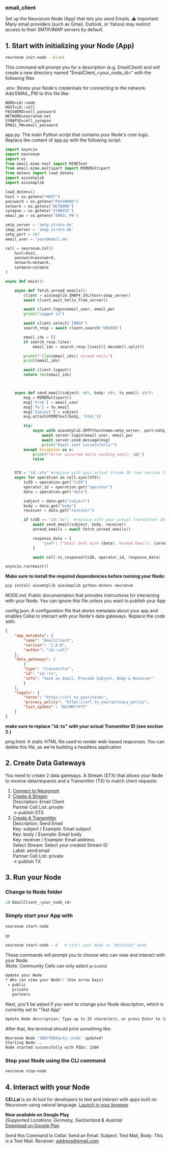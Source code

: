 ### **email_client**
Set up the Neuronum Node (App) that lets you send Emails. ⚠️ Important:
Many email providers (such as Gmail, Outlook, or Yahoo) may restrict access to their SMTP/IMAP servers by default.

## 1. **Start with initializing your Node (App)**
```sh
neuronum init-node --blank
```

This command will prompt you for a description (e.g. EmailClient) and will create a new directory named "EmailClient_<your_node_id>" with the following files

.env: Stores your Node's credentials for connecting to the network.<br>
Add EMAIL_PW to this file like:
```env
NODE=id::node
HOST=id::cell
PASSWORD=cell_password
NETWORK=neuronum.net
SYNAPSE=cell_synapse
EMAIL_PW=email_password
```

app.py: The main Python script that contains your Node's core logic. Replace the content of app.py with the following script:
```python
import asyncio
import neuronum
import os
from email.mime.text import MIMEText
from email.mime.multipart import MIMEMultipart
from dotenv import load_dotenv
import aiosmtplib
import aioimaplib

load_dotenv()
host = os.getenv("HOST")
password = os.getenv("PASSWORD")
network = os.getenv("NETWORK")
synapse = os.getenv("SYNAPSE")
email_pw = os.getenv('EMAIL_PW')

smtp_server = 'smtp.strato.de'
imap_server = 'imap.strato.de'
smtp_port = 587
email_user = 'your@email.de'

cell = neuronum.Cell(
    host=host,
    password=password,
    network=network,
    synapse=synapse
)

async def main():

    async def fetch_unread_emails():
        client = aioimaplib.IMAP4_SSL(host=imap_server)
        await client.wait_hello_from_server()

        await client.login(email_user, email_pw)
        print("Logged in")

        await client.select('INBOX')
        search_resp = await client.search('UNSEEN')

        email_ids = []
        if search_resp.lines:
            email_ids = search_resp.lines[0].decode().split()

        print(f"{len(email_ids)} unread mails")
        print(email_ids)

        await client.logout()
        return len(email_ids)



    async def send_email(subject: str, body: str, to_email: str):
        msg = MIMEMultipart()
        msg['From'] = email_user
        msg['To'] = to_email
        msg['Subject'] = subject
        msg.attach(MIMEText(body, 'html'))

        try:
            async with aiosmtplib.SMTP(hostname=smtp_server, port=smtp_port) as server:
                await server.login(email_user, email_pw)
                await server.send_message(msg)
                print("Email sent successfully!")
        except Exception as e:
            print(f"Error occurred while sending email: {e}")
            raise


    STX = "id::stx" #replace with your actual Stream ID (see section 2.)
    async for operation in cell.sync(STX):
        txID = operation.get("txID")
        operator_id = operation.get("operator")
        data = operation.get("data")

        subject = data.get("subject")
        body = data.get("body")
        receiver = data.get("receiver")

        if txID == "id::tx":  #replace with your actual Transmitter ID (see section 2.)
            await send_email(subject, body, receiver)
            unread_emails = await fetch_unread_emails()

            response_data = {
                "json": f"Email Sent with {data}, Unread Emails: {unread_emails}"
            }

            await cell.tx_response(txID, operator_id, response_data)

asyncio.run(main())
```


**Make sure to install the required dependencies before running your Node:**
```sh
pip install aiosmtplib aioimaplib python-dotenv neuronum
```

NODE.md: Public documentation that provides instructions for interacting with your Node. You can ignore this file unless you want to publish your App

config.json: A configuration file that stores metadata about your app and enables Cellai to interact with your Node's data gateways. Replace the code with:

```json
{
    "app_metadata": {
        "name": "EmailClient",
        "version": "1.0.0",
        "author": "id::cell"
    },
    "data_gateways": [
        {
        "type": "transmitter",
        "id": "id::tx",
        "info": "Send an Email. Provide Subject, Body & Receiver"
        }
    ],
    "legals": {
        "terms": "https://url_to_your/terms",
        "privacy_policy": "https://url_to_your/privacy_policy",
        "last_update" : "DD/MM/YYYY"
    }
}
```

**make sure to replace "id::tx" with your actual Transmitter ID (see section 2.)**

ping.html: A static HTML file used to render web-based responses. You can delete this file, as we're building a headless application

## 2. **Create Data Gateways**
You need to create 2 data gateways. A Stream (STX) that allows your Node to receive data/requests and a Transmitter (TX) to match client requests

1. [Connect to Neuronum](https://neuronum.net/connect)
2. [Create A Stream](https://neuronum.net/createSTX)<br>
Description: Email Client<br>
Partner Cell List: private<br>
-> publish STX
3. [Create A Transmitter](https://neuronum.net/createTX)<br>
Description: Send Email<br>
Key: subject / Example: Email subject<br>
Key: body / Example: Email body<br>
Key: receiver / Example: Email address<br>
Select Stream: Select your created Stream ID<br>
Label: send:email<br>
Partner Cell List: private<br>
-> publish TX

## 3. **Run your Node**
### **Change to Node folder**
```sh
cd EmailClient_<your_node_id>
```

### **Simply start your App with**
```sh
neuronum start-node
```

or

```sh
neuronum start-node --d   # start your Node in "detached" mode
```

These commands will prompt you to choose who can view and interact with your Node.  
(Note: Community Cells can only select `private`)
```sh
Update your Node
? Who can view your Node?: (Use arrow keys)
 » public
   private
   partners
```

Next, you’ll be asked if you want to change your Node description, which is currently set to "Test App"
```sh
Update Node description: Type up to 25 characters, or press Enter to leave it unchanged: 
```

After that, the terminal should print something like:
```sh
Neuronum Node 'SW07fDQ4yL4y::node' updated!
Starting Node...
Node started successfully with PIDs: 2104
```

### **Stop your Node using the CLI command**
```sh
neuronum stop-node
```

## 4. **Interact with your Node**
**CELLai** is an AI tool for developers to test and interact with apps built on Neuronum using natural language.
[Launch in your browser](https://cellai.neuronum.net)

**Now available on Google Play**  
*(Supported Locations: Germany, Switzerland & Austria)*  
[Download on Google Play](https://play.google.com/store/apps/details?id=net.neuronum.cellai&utm_source=emea_Med)

Send this Command to Cellai: Send an Email. Subject: Test Mail, Body: This is a Test Mail. Receiver: address@email.com